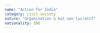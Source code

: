 ```yaml
---
name: "Action for India"
category: civil-society
nature: "Organisation à but non lucratif"
nationality: IND
---
```

    